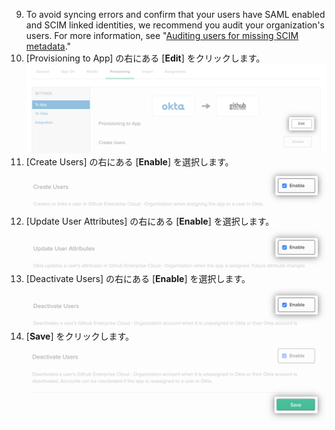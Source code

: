 9. To avoid syncing errors and confirm that your users have SAML enabled and SCIM linked identities, we recommend you audit your organization's users. For more information, see "[Auditing users for missing SCIM metadata](/organizations/managing-saml-single-sign-on-for-your-organization/troubleshooting-identity-and-access-management#auditing-users-for-missing-scim-metadata)."
10. [Provisioning to App] の右にある [**Edit**] をクリックします。 ![Okta アプリケーションのプロビジョニングオプションに使用する [Edit] ボタン](/assets/images/help/saml/okta-provisioning-to-app-edit-button.png)
11. [Create Users] の右にある [**Enable**] を選択します。 ![Okta アプリケーションの [Create Users] オプションの [Enable] チェックボックス](/assets/images/help/saml/okta-provisioning-enable-create-users.png)
12. [Update User Attributes] の右にある [**Enable**] を選択します。 ![Okta アプリケーションの [Update User Attributes] オプションの [Enable] チェックボックス](/assets/images/help/saml/okta-provisioning-enable-update-user-attributes.png)
13. [Deactivate Users] の右にある [**Enable**] を選択します。 ![Okta アプリケーションの [Deactivate Users] オプションの [Enable] チェックボックス](/assets/images/help/saml/okta-provisioning-enable-deactivate-users.png)
14. [**Save**] をクリックします。 ![Okta アプリケーションのプロビジョニング設定に使用する [Save] ボタン](/assets/images/help/saml/okta-provisioning-save.png)
